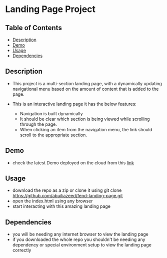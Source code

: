 # Landing Page Project

## Table of Contents

* [Description](#Description)
* [Demo](#Demo)
* [Usage](#Usage)
* [Dependencies](#Dependencies)

## Description
- This project is a multi-section landing page, with a dynamically updating navigational menu based on the amount of content that is added to the page.

- This is an interactive landing page it has the below features:
    - Navigation is built dynamically 
    - It should be clear which section is being viewed while scrolling through the page.
    - When clicking an item from the navigation menu, the link should scroll to the appropriate section.

## Demo
- check the latest Demo deployed on the cloud from this [link](https://dazzling-poincare-f75569.netlify.app/)

## Usage
- download the repo as a zip or clone it using git clone https://github.com/abuiliazeed/fend-landing-page.git
- open the index.html using any browser
- start interacting with this amazing landing page

## Dependencies
- you will be needing any internet browser to view the landing page
- if you downloaded the whole repo you shouldn't be needing any dependency or special environment setup to view the landing page correctly